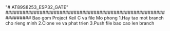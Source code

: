 "# AT89S8253_ESP32_GATE" 
#################################################################
Bao gom Project Keil C va file Mo phong 
1.Hay tao mot branch cho rieng minh
2.Clone ve va phat trien
3.Push file bao cao len branch
